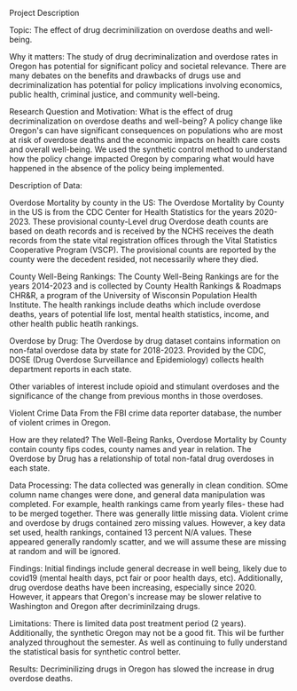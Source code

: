Project Description

Topic:
The effect of drug decriminilization on overdose deaths and well-being.

Why it matters:
The study of drug decriminalization and overdose rates in Oregon has potential for significant policy and societal relevance. There are many debates on the benefits and drawbacks of drugs use and decriminalization has potential for policy implications involving economics, public health, criminal justice, and community well-being.

Research Question and Motivation:
What is the effect of drug decriminalization on overdose deaths and well-being? A policy change like Oregon's can have significant consequences on populations who are most at risk of overdose deaths and the economic impacts on health care costs and overall well-being. We used the synthetic control method to understand how the policy change impacted Oregon by comparing what would have happened in the absence of the policy being implemented. 

Description of Data:

Overdose Mortality by county in the US:
The Overdose Mortality by County in the US is from the CDC Center for Health Statistics for the years 2020-2023. These provisional county-Level drug Overdose death counts are based on death records and is received  by the NCHS receives the death records from the state vital registration offices through the Vital Statistics Cooperative Program (VSCP). The provisional counts are reported by the county were the decedent resided, not necessarily where they died. 

County Well-Being Rankings:
The County Well-Being Rankings are for the years 2014-2023 and is collected by County Health Rankings & Roadmaps CHR&R, a program of the University of Wisconsin Population Health Institute. The health rankings include deaths which include overdose deaths, years of potential life lost, mental health statistics, income, and other health public heatlh rankings. 

Overdose by Drug:
The Overdose by drug dataset contains information on non-fatal overdose data by state for 2018-2023. Provided by the CDC, DOSE (Drug Overdose Surveillance and Epidemiology) collects health department reports in each state. 

Other variables of interest include opioid and stimulant overdoses and the significance of the change from previous months in those overdoses.

Violent Crime Data
From the FBI crime data reporter database, the number of violent crimes in Oregon. 

How are they related? 
The Well-Being Ranks, Overdose Mortality by County contain county fips codes, county names and year in relation. The Overdose by Drug has a relationship of total non-fatal drug overdoses in each state.

Data Processing:
The data collected was generally in clean condition. SOme column name changes were done, and general data manipulation was completed. For example, health rankings came from yearly files- these had to be merged together. 
There was generally little missing data. Violent crime and overdose by drugs contained zero missing values. However, a key data set used, health rankings, contained 13 percent N/A values. These appeared generally randomly scatter, and we will assume these are missing at random and will be ignored. 


Findings:
Initial findings include general decrease in well being, likely due to covid19 (mental health days, pct fair or poor health days, etc). Additionally, drug overdose deaths have been increasing, especially since 2020. However, it appears that Oregon's increase may be slower relative to Washington and Oregon after decriminilzaing drugs. 

Limitations:
There is limited data post treatment period (2 years). Additionally, the synthetic Oregon may not be a good fit. This wil be further analyzed throughout the semester. As well as continuing to fully understand the statistical basis for synthetic control better. 

Results:
Decriminilizing drugs in Oregon has slowed the increase in drug overdose deaths. 